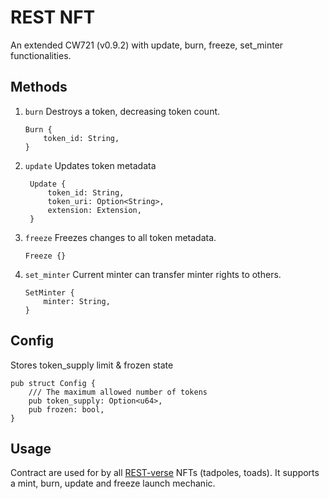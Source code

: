 # REST NFT
An extended CW721 (v0.9.2) with update, burn, freeze, set_minter functionalities.

## Methods
1. `burn`
    Destroys a token, decreasing token count.
    ```
    Burn {
        token_id: String,
    }
    ```
2. `update` Updates token metadata
   ```
    Update {
        token_id: String,
        token_uri: Option<String>,
        extension: Extension,
    }
   ```
3. `freeze`
   Freezes changes to all token metadata.
   ```
   Freeze {}
   ```
4. `set_minter`
    Current minter can transfer minter rights to others.
    ```
    SetMinter {
        minter: String,
    }
    ```
 
## Config
Stores token_supply limit & frozen state

```
pub struct Config {
    /// The maximum allowed number of tokens
    pub token_supply: Option<u64>,
    pub frozen: bool,
}
```

## Usage

Contract are used for by all [REST-verse](http://redeyedspacetoads.io) NFTs (tadpoles, toads).
It supports a mint, burn, update and freeze launch mechanic.

